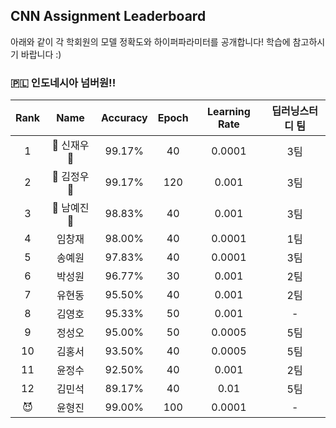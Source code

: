 ## CNN Assignment Leaderboard

아래와 같이 각 학회원의 모델 정확도와 하이퍼파라미터를 공개합니다! 학습에 참고하시기 바랍니다 :)

### 🇵🇱 인도네시아 넘버원!!


| Rank | Name  | Accuracy | Epoch | Learning Rate | 딥러닝스터디 팀 |
|:----:|:-----:|:--------:|:-----:|:-------------:|:-------:|
| 1 | 👑 신재우 👑 |  99.17% | 40 | 0.0001 | 3팀 |
| 2 | 🥈 김정우 🥈 |  99.17% | 120 | 0.001 | 3팀 |
| 3 | 🥉 남예진 🥉 |  98.83% | 40 | 0.001  | 3팀 |
| 4 | 임창재 |  98.00% | 40 | 0.0001 | 1팀 |
| 5 | 송예원 |  97.83% | 40 | 0.0001 | 3팀 |
| 6 | 박성원 |  96.77% | 30 | 0.001  | 2팀 | 
| 7 | 유현동 |  95.50% | 40 | 0.001  | 2팀 |
| 8 | 김영호 |  95.33% | 50 | 0.001  | -  |
| 9 | 정성오 |  95.00% | 50 | 0.0005 | 5팀 |
| 10 | 김홍서 |  93.50% | 40 | 0.0005 | 5팀 |
| 11 | 윤정수 |  92.50% | 40 | 0.001 | 2팀 |
| 12 | 김민석 |  89.17% | 40 | 0.01  | 5팀 |
| 😈 | 윤형진 |  99.00% | 100 | 0.0001 | - |
